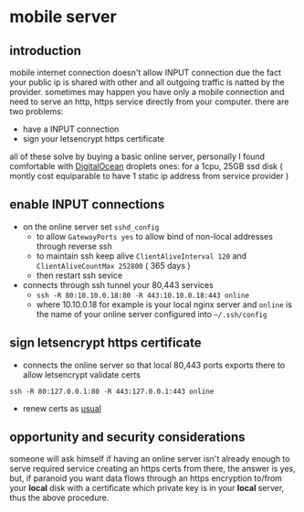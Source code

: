 # mobile server

## introduction

mobile internet connection doesn't allow INPUT connection due the fact your public ip is shared with other and all outgoing traffic is natted by the provider.
sometimes may happen you have only a mobile connection and need to serve an http, https service directly from your computer.
there are two problems:
- have a INPUT connection
- sign your letsencrypt https certificate

all of these solve by buying a basic online server, personally I found comfortable with [DigitalOcean](https://www.digitalocean.com/) droplets ones: for a 1cpu, 25GB ssd disk ( montly cost equiparable to have 1 static ip address from service provider )

## enable INPUT connections

- on the online server set `sshd_config`
  - to allow `GatewayPorts yes` to allow bind of non-local addresses through reverse ssh
  - to maintain ssh keep alive `ClientAliveInterval 120` and `ClientAliveCountMax 252800` ( 365 days )
  - then restart ssh sevice
- connects through ssh tunnel your 80,443 services
  - `ssh -R 80:10.10.0.18:80 -R 443:10.10.0.18:443 online`
  - where 10.10.0.18 for example is your local nginx server and `online` is the name of your online server configured into `~/.ssh/config`
  
## sign letsencrypt https certificate

- connects the online server so that local 80,443 ports exports there to allow letsencrypt validate certs

```
ssh -R 80:127.0.0.1:80 -R 443:127.0.0.1:443 online
```

- renew certs as [usual](https://github.com/devel0/linux-scripts-utils/blob/d3b7a5e17cb16de982cd260f378ed95cef7b5f47/renew-certs.sh#L15-L25)

## opportunity and security considerations

someone will ask himself if having an online server isn't already enough to serve required service creating an https certs from there, the answer is yes, but, if paranoid you want data flows through an https encryption to/from your **local** disk with a certificate which private key is in your **local** server, thus the above procedure.
